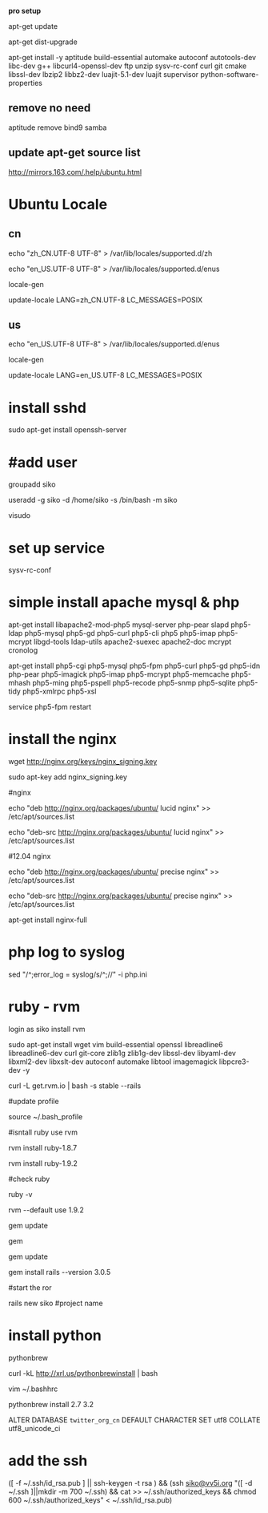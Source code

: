 **pro setup**

apt-get update

apt-get dist-upgrade

apt-get install -y aptitude build-essential automake autoconf autotools-dev libc-dev g++ libcurl4-openssl-dev ftp unzip sysv-rc-conf curl git cmake libssl-dev lbzip2 libbz2-dev luajit-5.1-dev luajit supervisor python-software-properties


remove no need
--------------

aptitude remove bind9 samba


update apt-get source list
----------------

http://mirrors.163.com/.help/ubuntu.html

Ubuntu Locale
=============

cn
--

echo "zh_CN.UTF-8 UTF-8" > /var/lib/locales/supported.d/zh

echo "en_US.UTF-8 UTF-8" > /var/lib/locales/supported.d/enus

locale-gen

update-locale LANG=zh_CN.UTF-8 LC_MESSAGES=POSIX

us
--

echo "en_US.UTF-8 UTF-8" > /var/lib/locales/supported.d/enus

locale-gen

update-locale LANG=en_US.UTF-8 LC_MESSAGES=POSIX


install sshd
============

sudo apt-get install openssh-server

#add user
=========

groupadd siko

useradd -g siko -d /home/siko -s /bin/bash -m siko

visudo


set up service
==============

sysv-rc-conf



simple install apache mysql & php
=================================

apt-get install libapache2-mod-php5 mysql-server php-pear slapd php5-ldap php5-mysql php5-gd php5-curl php5-cli php5 php5-imap php5-mcrypt libgd-tools ldap-utils apache2-suexec apache2-doc mcrypt cronolog

apt-get install php5-cgi php5-mysql php5-fpm php5-curl php5-gd php5-idn php-pear php5-imagick php5-imap php5-mcrypt php5-memcache php5-mhash php5-ming php5-pspell php5-recode php5-snmp php5-sqlite php5-tidy php5-xmlrpc php5-xsl


service php5-fpm restart

install the nginx
=================

wget http://nginx.org/keys/nginx_signing.key

sudo apt-key add nginx_signing.key

#nginx

echo "deb http://nginx.org/packages/ubuntu/ lucid nginx" >> /etc/apt/sources.list

echo "deb-src http://nginx.org/packages/ubuntu/ lucid nginx" >> /etc/apt/sources.list

#12.04 nginx

echo "deb http://nginx.org/packages/ubuntu/ precise nginx"  >> /etc/apt/sources.list

echo "deb-src http://nginx.org/packages/ubuntu/ precise nginx" >> /etc/apt/sources.list

apt-get install nginx-full


php log to syslog
=================

sed "/^;error_log = syslog/s/^;//" -i php.ini


ruby - rvm
==========

login as siko install rvm

sudo apt-get install wget vim build-essential openssl libreadline6 libreadline6-dev curl git-core zlib1g zlib1g-dev libssl-dev libyaml-dev libxml2-dev libxslt-dev autoconf automake libtool imagemagick libpcre3-dev -y

curl -L get.rvm.io | bash -s stable --rails

#update profile

source ~/.bash_profile

#isntall ruby use rvm

rvm  install ruby-1.8.7

rvm  install ruby-1.9.2

#check ruby

ruby -v

rvm --default use 1.9.2

gem update

gem

gem update

gem install rails --version 3.0.5

#start the ror

rails new siko #project name

install python
==============

pythonbrew 

curl -kL http://xrl.us/pythonbrewinstall | bash  

vim ~/.bashhrc 

pythonbrew install 2.7 3.2



ALTER DATABASE `twitter_org_cn` DEFAULT CHARACTER SET utf8 COLLATE utf8_unicode_ci

add the ssh 
===========

([ -f ~/.ssh/id_rsa.pub ] || ssh-keygen -t rsa ) && (ssh siko@vv5i.org "([ -d ~/.ssh ]||mkdir -m 700 ~/.ssh) && cat >> ~/.ssh/authorized_keys && chmod 600 ~/.ssh/authorized_keys" < ~/.ssh/id_rsa.pub)

